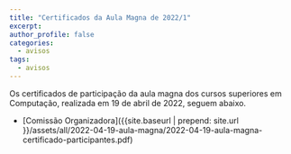 ```yaml
---
title: "Certificados da Aula Magna de 2022/1" 
excerpt:
author_profile: false
categories:
  - avisos
tags:
  - avisos
---
```


Os certificados de participação da aula magna dos cursos superiores em Computação, realizada em 19 de abril de 2022, seguem abaixo.

- [Comissão Organizadora]({{site.baseurl | prepend: site.url }}/assets/all/2022-04-19-aula-magna/2022-04-19-aula-magna-certificado-participantes.pdf)
